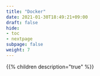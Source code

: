 ```yaml
---
title: "Docker"
date: 2021-01-30T18:49:21+09:00
draft: false
hide:
- toc
- nextpage
subpage: false
weight: 7
---
```


<!--more-->

{{% children description="true"   %}}